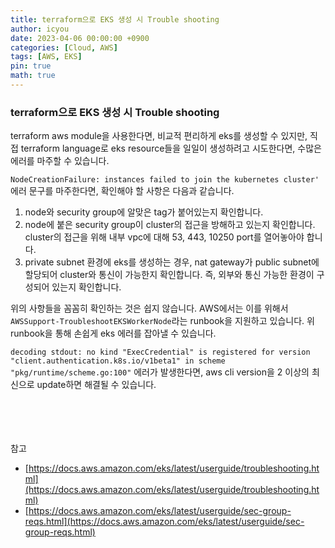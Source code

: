 ```yaml
---
title: terraform으로 EKS 생성 시 Trouble shooting
author: icyou
date: 2023-04-06 00:00:00 +0900
categories: [Cloud, AWS]
tags: [AWS, EKS]
pin: true
math: true
---
```


### terraform으로 EKS 생성 시 Trouble shooting
terraform aws module을 사용한다면, 비교적 편리하게 eks를 생성할 수 있지만, 직접 terraform language로 eks resource들을 일일이 생성하려고 시도한다면, 수많은 에러를 마주할 수 있습니다.
  
`NodeCreationFailure: instances failed to join the kubernetes cluster'` 에러 문구를 마주한다면, 확인해야 할 사항은 다음과 같습니다.  
1. node와 security group에 알맞은 tag가 붙어있는지 확인합니다.
2. node에 붙은 security group이 cluster의 접근을 방해하고 있는지 확인합니다. cluster의 접근을 위해 내부 vpc에 대해 53, 443, 10250 port를 열어놓아야 합니다.
3. private subnet 환경에 eks를 생성하는 경우, nat gateway가 public subnet에 할당되어 cluster와 통신이 가능한지 확인합니다. 즉, 외부와 통신 가능한 환경이 구성되어 있는지 확인합니다.

위의 사항들을 꼼꼼히 확인하는 것은 쉽지 않습니다. AWS에서는 이를 위해서 
`AWSSupport-TroubleshootEKSWorkerNode`라는 runbook을 지원하고 있습니다.
위 runbook을 통해 손쉽게 eks 에러를 잡아낼 수 있습니다.

`decoding stdout: no kind "ExecCredential" is registered for version "client.authentication.k8s.io/v1beta1" in scheme "pkg/runtime/scheme.go:100"` 에러가 발생한다면, aws cli version을 2 이상의 최신으로 update하면 해결될 수 있습니다.


<br/><br/><br/><br/>
참고 
- [https://docs.aws.amazon.com/eks/latest/userguide/troubleshooting.html](https://docs.aws.amazon.com/eks/latest/userguide/troubleshooting.html)
- [https://docs.aws.amazon.com/eks/latest/userguide/sec-group-reqs.html](https://docs.aws.amazon.com/eks/latest/userguide/sec-group-reqs.html)